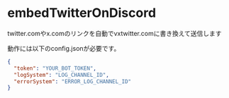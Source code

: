 # embedTwitterOnDiscord
twitter.comやx.comのリンクを自動でvxtwitter.comに書き換えて送信します

動作には以下のconfig.jsonが必要です。
```json
{
  "token": "YOUR_BOT_TOKEN",
  "logSystem": "LOG_CHANNEL_ID",
  "errorSystem": "ERROR_LOG_CHANNEL_ID"
}
```